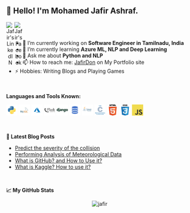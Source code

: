 <h2>👋 Hello! I'm Mohamed Jafir Ashraf.</h2>
<p align="center">
  <a href="https://www.linkedin.com/in/mohamed-jafir-ashraf-bb3974192/">
  <img align="left" alt="Jafir's LinkedIN" width="22px" src="https://raw.githubusercontent.com/peterthehan/peterthehan/master/assets/linkedin.svg" />
</a> 
  <a href="https://www.facebook.com/JafirDon2506">
  <img align="left" alt="Jafir's Facebook" width="22px" src="https://raw.githubusercontent.com/peterthehan/peterthehan/master/assets/facebook.svg" />
</a>
</p>

<br /><br />

- 🔭 I’m currently working on **Software Engineer in Tamilnadu, India**
- 🌱 I’m currently learning **Azure ML, NLP and Deep Learning**
- 💬 Ask me about **Python and NLP**
- 📫 How to reach me: [JafirDon](http://jafirdon.rf.gd/) on My Portfolio site
- ⚡ Hobbies: Writing Blogs and Playing Games  

<br />

**Languages and Tools Known:**  

<code><img height="30" src="https://raw.githubusercontent.com/github/explore/80688e429a7d4ef2fca1e82350fe8e3517d3494d/topics/python/python.png"></code>
<code><img height="30" src="https://raw.githubusercontent.com/github/explore/80688e429a7d4ef2fca1e82350fe8e3517d3494d/topics/mysql/mysql.png"></code>
<code><img height="30" src="https://raw.githubusercontent.com/github/explore/80688e429a7d4ef2fca1e82350fe8e3517d3494d/topics/azure/azure.png"></code>
<code><img height="30" src="https://raw.githubusercontent.com/github/explore/80688e429a7d4ef2fca1e82350fe8e3517d3494d/topics/flask/flask.png"></code>
<code><img height="30" src="https://raw.githubusercontent.com/github/explore/80688e429a7d4ef2fca1e82350fe8e3517d3494d/topics/django/django.png"></code>
<code><img height="30" src="https://raw.githubusercontent.com/github/explore/80688e429a7d4ef2fca1e82350fe8e3517d3494d/topics/sql/sql.png"></code>
<code><img height="30" src="https://raw.githubusercontent.com/github/explore/80688e429a7d4ef2fca1e82350fe8e3517d3494d/topics/java/java.png"></code>
<code><img height="30" src="https://raw.githubusercontent.com/github/explore/80688e429a7d4ef2fca1e82350fe8e3517d3494d/topics/c/c.png"></code>
<code><img height="30" src="https://raw.githubusercontent.com/github/explore/80688e429a7d4ef2fca1e82350fe8e3517d3494d/topics/html/html.png"></code>
<code><img height="30" src="https://raw.githubusercontent.com/github/explore/80688e429a7d4ef2fca1e82350fe8e3517d3494d/topics/css/css.png"></code>
<code><img height="30" src="https://raw.githubusercontent.com/github/explore/80688e429a7d4ef2fca1e82350fe8e3517d3494d/topics/javascript/javascript.png"></code>

<br />


**📝 Latest Blog Posts**

<!-- BLOG-POST-LIST:START -->
- [Predict the severity of the collision](https://jafirdonblogs.blogspot.com/2020/09/predict-severity-of-collision.html)
- [Performing Analysis of Meteorological Data](https://jafirdonblogs.blogspot.com/2020/10/performing-analysis-of-meteorological.html)
- [What is GitHub? and How to Use it?](https://techyscientists.blogspot.com/2021/07/what-is-github-and-how-to-use-it.html)
- [What is Kaggle? How to use it?](https://techyscientists.blogspot.com/2021/07/what-is-kaggle-how-to-use-it.html)
<!-- BLOG-POST-LIST:END -->


<br />

**📈 My GitHub Stats**

<p align="center"> <img src="https://github-readme-stats.vercel.app/api?username=JafirDon&show_icons=true&theme=default" alt="jafir" /> 
